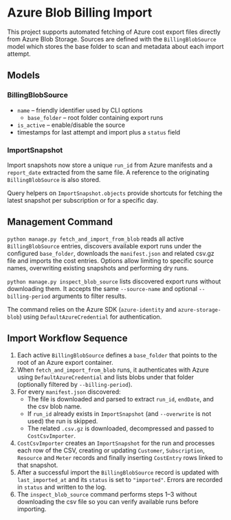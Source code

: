 # Azure Blob Billing Import

This project supports automated fetching of Azure cost export files directly from
Azure Blob Storage. Sources are defined with the `BillingBlobSource` model which
stores the base folder to scan and metadata about each import attempt.

## Models

### BillingBlobSource
- `name` – friendly identifier used by CLI options
    - `base_folder` – root folder containing export runs
- `is_active` – enable/disable the source
- timestamps for last attempt and import plus a `status` field

### ImportSnapshot
Import snapshots now store a unique `run_id` from Azure manifests and a
`report_date` extracted from the same file. A reference to the originating
`BillingBlobSource` is also stored.

Query helpers on `ImportSnapshot.objects` provide shortcuts for fetching the
latest snapshot per subscription or for a specific day.

## Management Command

`python manage.py fetch_and_import_from_blob` reads all active
`BillingBlobSource` entries, discovers available export runs under the configured
`base_folder`, downloads the `manifest.json` and related csv.gz file and imports
the cost entries. Options allow limiting to specific source names, overwriting
existing snapshots and performing dry runs.

`python manage.py inspect_blob_source` lists discovered export runs without
downloading them. It accepts the same `--source-name` and optional
`--billing-period` arguments to filter results.

The command relies on the Azure SDK (`azure-identity` and `azure-storage-blob`)
using `DefaultAzureCredential` for authentication.
## Import Workflow Sequence

1. Each active `BillingBlobSource` defines a `base_folder` that points to the root of an Azure export container.
2. When `fetch_and_import_from_blob` runs, it authenticates with Azure using `DefaultAzureCredential` and lists blobs under that folder (optionally filtered by `--billing-period`).
3. For every `manifest.json` discovered:
   - The file is downloaded and parsed to extract `run_id`, `endDate`, and the csv blob name.
   - If `run_id` already exists in `ImportSnapshot` (and `--overwrite` is not used) the run is skipped.
   - The related `.csv.gz` is downloaded, decompressed and passed to `CostCsvImporter`.
4. `CostCsvImporter` creates an `ImportSnapshot` for the run and processes each row of the CSV, creating or updating `Customer`, `Subscription`, `Resource` and `Meter` records and finally inserting `CostEntry` rows linked to that snapshot.
5. After a successful import the `BillingBlobSource` record is updated with `last_imported_at` and its `status` is set to `"imported"`. Errors are recorded in `status` and written to the log.
6. The `inspect_blob_source` command performs steps 1–3 without downloading the csv file so you can verify available runs before importing.
